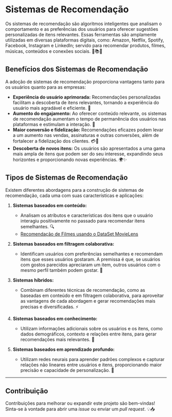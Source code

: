 # **Sistemas de Recomendação**

Os sistemas de recomendação são algoritmos inteligentes que analisam o comportamento e as preferências dos usuários para oferecer sugestões personalizadas de itens relevantes. 
Essas ferramentas são amplamente utilizadas em diversas plataformas digitais, como: Amazon, Netflix, Spotify, Facebook, Instagram e LinkedIn; servido para recomendar produtos, filmes, músicas, conteúdos e conexões sociais. 🎥📚🎶

## **Benefícios dos Sistemas de Recomendação**

A adoção de sistemas de recomendação proporciona vantagens tanto para os usuários quanto para as empresas:

- **Experiência do usuário aprimorada:** Recomendações personalizadas facilitam a descoberta de itens relevantes, tornando a experiência do usuário mais agradável e eficiente. 🌟
- **Aumento do engajamento:** Ao oferecer conteúdo relevante, os sistemas de recomendação aumentam o tempo de permanência dos usuários nas plataformas e estimulam a interação. 🔄
- **Maior conversão e fidelização:** Recomendações eficazes podem levar a um aumento nas vendas, assinaturas e outras conversões, além de fortalecer a fidelização dos clientes. 💳💼
- **Descoberta de novos itens:** Os usuários são apresentados a uma gama mais ampla de itens que podem ser do seu interesse, expandindo seus horizontes e proporcionando novas experiências. 🌍✨

## **Tipos de Sistemas de Recomendação**

Existem diferentes abordagens para a construção de sistemas de recomendação, cada uma com suas características e aplicações:

1. **Sistemas baseados em conteúdo:**
   - Analisam os atributos e características dos itens que o usuário interagiu positivamente no passado para recomendar itens semelhantes. 🔍
   - [Recomendação de Filmes usando o DataSet MovieLens](https://github.com/SampMark/Recommendation-Systems/blob/main/Content_Based_Recommendation_System.ipynb)

2. **Sistemas baseados em filtragem colaborativa:**
   - Identificam usuários com preferências semelhantes e recomendam itens que esses usuários gostaram. A premissa é que, se usuários com gostos parecidos apreciaram um item, outros usuários com o mesmo perfil também podem gostar. 🤝

3. **Sistemas híbridos:**
   - Combinam diferentes técnicas de recomendação, como as baseadas em conteúdo e em filtragem colaborativa, para aproveitar as vantagens de cada abordagem e gerar recomendações mais precisas e diversificadas. ⚡

4. **Sistemas baseados em conhecimento:**
   - Utilizam informações adicionais sobre os usuários e os itens, como dados demográficos, contexto e relações entre itens, para gerar recomendações mais relevantes. 🧠

5. **Sistemas baseados em aprendizado profundo:**
   - Utilizam redes neurais para aprender padrões complexos e capturar relações não lineares entre usuários e itens, proporcionando maior precisão e capacidade de personalização. 🤖

---

## **Contribuição**

Contribuições para melhorar ou expandir este projeto são bem-vindas! Sinta-se à vontade para abrir uma _issue_ ou enviar um _pull request_. 💡📥
